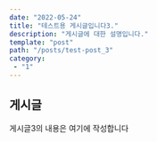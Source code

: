 ```yaml
---
date: "2022-05-24"
title: "테스트용 게시글입니다3."
description: "게시글에 대한 설명입니다."
template: "post"
path: "/posts/test-post_3"
category:
 - "1"
---
```


## 게시글

게시글3의 내용은 여기에 작성합니다